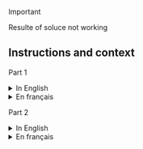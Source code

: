 > [!IMPORTANT]  
> Resulte of soluce not working

## Instructions and context

Part 1

<details >
  <summary>In English</summary>

```
--- Day 2: Cube Conundrum ---
You're launched high into the atmosphere! The apex of your trajectory just barely reaches the surface of a large island floating in the sky. You gently land in a fluffy pile of leaves. It's quite cold, but you don't see much snow. An Elf runs over to greet you.

The Elf explains that you've arrived at Snow Island and apologizes for the lack of snow. He'll be happy to explain the situation, but it's a bit of a walk, so you have some time. They don't get many visitors up here; would you like to play a game in the meantime?

As you walk, the Elf shows you a small bag and some cubes which are either red, green, or blue. Each time you play this game, he will hide a secret number of cubes of each color in the bag, and your goal is to figure out information about the number of cubes.

To get information, once a bag has been loaded with cubes, the Elf will reach into the bag, grab a handful of random cubes, show them to you, and then put them back in the bag. He'll do this a few times per game.

You play several games and record the information from each game (your puzzle input). Each game is listed with its ID number (like the 11 in Game 11: ...) followed by a semicolon-separated list of subsets of cubes that were revealed from the bag (like 3 red, 5 green, 4 blue).

For example, the record of a few games might look like this:

Game 1: 3 blue, 4 red; 1 red, 2 green, 6 blue; 2 green
Game 2: 1 blue, 2 green; 3 green, 4 blue, 1 red; 1 green, 1 blue
Game 3: 8 green, 6 blue, 20 red; 5 blue, 4 red, 13 green; 5 green, 1 red
Game 4: 1 green, 3 red, 6 blue; 3 green, 6 red; 3 green, 15 blue, 14 red
Game 5: 6 red, 1 blue, 3 green; 2 blue, 1 red, 2 green
In game 1, three sets of cubes are revealed from the bag (and then put back again). The first set is 3 blue cubes and 4 red cubes; the second set is 1 red cube, 2 green cubes, and 6 blue cubes; the third set is only 2 green cubes.

The Elf would first like to know which games would have been possible if the bag contained only 12 red cubes, 13 green cubes, and 14 blue cubes?

In the example above, games 1, 2, and 5 would have been possible if the bag had been loaded with that configuration. However, game 3 would have been impossible because at one point the Elf showed you 20 red cubes at once; similarly, game 4 would also have been impossible because the Elf showed you 15 blue cubes at once. If you add up the IDs of the games that would have been possible, you get 8.

Determine which games would have been possible if the bag had been loaded with only 12 red cubes, 13 green cubes, and 14 blue cubes. What is the sum of the IDs of those games?

To begin, get your puzzle input.

Answer: 
 

You can also [Share] this puzzle.
```
</details >



<details>


  <summary>En français</summary>
  
```
Translated by chatgpt

--- Jour 2: Énigme du Cube ---
Vous êtes propulsé haut dans l'atmosphère ! Le sommet de votre trajectoire atteint à peine la surface d'une grande île flottant dans le ciel. Vous atterrissez doucement dans un tas moelleux de feuilles. Il fait assez froid, mais vous ne voyez pas beaucoup de neige. Un lutin court vers vous pour vous saluer.

Le lutin explique que vous êtes arrivé sur l'île de la neige et s'excuse pour le manque de neige. Il sera ravi de vous expliquer la situation, mais c'est un peu loin, donc vous avez un peu de temps. Ils n'ont pas beaucoup de visiteurs ici ; aimeriez-vous jouer à un jeu en attendant ?

En marchant, le lutin vous montre un petit sac et quelques cubes qui sont soit rouges, verts ou bleus. Chaque fois que vous jouez à ce jeu, il cachera un nombre secret de cubes de chaque couleur dans le sac, et votre objectif est de découvrir des informations sur le nombre de cubes.

Pour obtenir des informations, une fois qu'un sac a été chargé de cubes, le lutin plongera la main dans le sac, prendra une poignée de cubes au hasard, les montrera, puis les remettra dans le sac. Il fera cela quelques fois par jeu.

Vous jouez plusieurs jeux et enregistrez les informations de chaque jeu (votre entrée de puzzle). Chaque jeu est répertorié avec son numéro d'identification (comme le 11 dans Jeu 11 : ...) suivi d'une liste de sous-ensembles de cubes qui ont été révélés du sac (comme 3 rouges, 5 verts, 4 bleus).

Par exemple, l'enregistrement de quelques jeux pourrait ressembler à ceci :

Jeu 1 : 3 bleus, 4 rouges ; 1 rouge, 2 verts, 6 bleus ; 2 verts
Jeu 2 : 1 bleu, 2 verts ; 3 verts, 4 bleus, 1 rouge ; 1 vert, 1 bleu
Jeu 3 : 8 verts, 6 bleus, 20 rouges ; 5 bleus, 4 rouges, 13 verts ; 5 verts, 1 rouge
Jeu 4 : 1 vert, 3 rouges, 6 bleus ; 3 verts, 6 rouges ; 3 verts, 15 bleus, 14 rouges
Jeu 5 : 6 rouges, 1 bleu, 3 verts ; 2 bleus, 1 rouge, 2 verts
Dans le jeu 1, trois ensembles de cubes sont révélés du sac (et remis à l'intérieur). Le premier ensemble est composé de 3 cubes bleus et 4 cubes rouges ; le deuxième ensemble est composé de 1 cube rouge, 2 cubes verts et 6 cubes bleus ; le troisième ensemble est composé uniquement de 2 cubes verts.

Le lutin aimerait d'abord savoir quels jeux auraient été possibles si le sac ne contenait que 12 cubes rouges, 13 cubes verts et 14 cubes bleus ?

Dans l'exemple ci-dessus, les jeux 1, 2 et 5 auraient été possibles si le sac avait été chargé avec cette configuration. Cependant, le jeu 3 aurait été impossible parce qu'à un moment donné, le lutin vous a montré 20 cubes rouges à la fois ; de même, le jeu 4 aurait également été impossible parce que le lutin vous a montré 15 cubes bleus à la fois. Si vous additionnez les identifiants des jeux qui auraient été possibles, vous obtenez 8.

Déterminez quels jeux auraient été possibles si le sac avait été chargé avec seulement 12 cubes rouges, 13 cubes verts et 14 cubes bleus. Quelle est la somme des identifiants de ces jeux ?
```
</details>



Part 2
<details>
<summary>In English</summary>

La première moitié de ce casse-tête est terminée ! Elle vous donne une étoile d'or : *

--- Partie Deux ---
L'elfe dit qu'ils ont arrêté de produire de la neige parce qu'ils n'obtiennent pas d'eau ! Il n'est pas sûr de la raison pour laquelle l'eau s'est arrêtée ; cependant, il peut vous montrer comment vous rendre à la source d'eau pour le vérifier par vous-même. C'est juste là-bas !

Pendant que vous continuez votre marche, l'elfe pose une deuxième question : dans chaque jeu auquel vous avez joué, quel est le nombre minimum de cubes de chaque couleur qui auraient pu être dans le sac pour rendre le jeu possible ?

Considérez à nouveau les exemples de jeux précédents :

Jeu 1 : 3 bleus, 4 rouges ; 1 rouge, 2 verts, 6 bleus ; 2 verts
Jeu 2 : 1 bleu, 2 verts ; 3 verts, 4 bleus, 1 rouge ; 1 vert, 1 bleu
Jeu 3 : 8 verts, 6 bleus, 20 rouges ; 5 bleus, 4 rouges, 13 verts ; 5 verts, 1 rouge
Jeu 4 : 1 vert, 3 rouges, 6 bleus ; 3 verts, 6 rouges ; 3 verts, 15 bleus, 14 rouges
Jeu 5 : 6 rouges, 1 bleu, 3 verts ; 2 bleus, 1 rouge, 2 verts
Dans le jeu 1, le jeu aurait pu être joué avec au moins 4 rouges, 2 verts et 6 bleus. Si une couleur avait même un cube de moins, le jeu aurait été impossible.
Le jeu 2 aurait pu être joué avec un minimum de 1 rouge, 3 verts et 4 bleus.
Le jeu 3 a dû être joué avec au moins 20 rouges, 13 verts et 6 bleus.
Le jeu 4 nécessitait au moins 14 rouges, 3 verts et 15 bleus.
Le jeu 5 n'avait pas besoin de moins de 6 rouges, 3 verts et 2 bleus dans le sac.
La puissance d'un ensemble de cubes est égale au nombre de cubes rouges, verts et bleus multipliés ensemble. La puissance de l'ensemble minimal de cubes dans le jeu 1 est de 48. Dans les jeux 2 à 5, elle était de 12, 1560, 630 et 36 respectivement. En additionnant ces cinq puissances, on obtient la somme 2286.

Pour chaque jeu, trouvez l'ensemble minimal de cubes qui devaient être présents. Quelle est la somme de la puissance de ces ensembles ?

Réponse :

Bien qu'elle n'ait pas changé, vous pouvez toujours obtenir votre entrée de casse-tête.

Vous pouvez également [Partager] ce casse-tête.




La première moitié de ce casse-tête est terminée ! Elle vous donne une étoile d'or : *

--- Partie Deux ---
L'elfe dit qu'ils ont arrêté de produire de la neige parce qu'ils n'obtiennent pas d'eau ! Il n'est pas sûr de la raison pour laquelle l'eau s'est arrêtée ; cependant, il peut vous montrer comment vous rendre à la source d'eau pour le vérifier par vous-même. C'est juste là-bas !

Pendant que vous continuez votre marche, l'elfe pose une deuxième question : dans chaque jeu auquel vous avez joué, quel est le nombre minimum de cubes de chaque couleur qui auraient pu être dans le sac pour rendre le jeu possible ?

Considérez à nouveau les exemples de jeux précédents :

Jeu 1 : 3 bleus, 4 rouges ; 1 rouge, 2 verts, 6 bleus ; 2 verts
Jeu 2 : 1 bleu, 2 verts ; 3 verts, 4 bleus, 1 rouge ; 1 vert, 1 bleu
Jeu 3 : 8 verts, 6 bleus, 20 rouges ; 5 bleus, 4 rouges, 13 verts ; 5 verts, 1 rouge
Jeu 4 : 1 vert, 3 rouges, 6 bleus ; 3 verts, 6 rouges ; 3 verts, 15 bleus, 14 rouges
Jeu 5 : 6 rouges, 1 bleu, 3 verts ; 2 bleus, 1 rouge, 2 verts
Dans le jeu 1, le jeu aurait pu être joué avec au moins 4 rouges, 2 verts et 6 bleus. Si une couleur avait même un cube de moins, le jeu aurait été impossible.
Le jeu 2 aurait pu être joué avec un minimum de 1 rouge, 3 verts et 4 bleus.
Le jeu 3 a dû être joué avec au moins 20 rouges, 13 verts et 6 bleus.
Le jeu 4 nécessitait au moins 14 rouges, 3 verts et 15 bleus.
Le jeu 5 n'avait pas besoin de moins de 6 rouges, 3 verts et 2 bleus dans le sac.
La puissance d'un ensemble de cubes est égale au nombre de cubes rouges, verts et bleus multipliés ensemble. La puissance de l'ensemble minimal de cubes dans le jeu 1 est de 48. Dans les jeux 2 à 5, elle était de 12, 1560, 630 et 36 respectivement. En additionnant ces cinq puissances, on obtient la somme 2286.

Pour chaque jeu, trouvez l'ensemble minimal de cubes qui devaient être présents. Quelle est la somme de la puissance de ces ensembles ?

Réponse :

Bien qu'elle n'ait pas changé, vous pouvez toujours obtenir votre entrée de casse-tête.

Vous pouvez également [Partager] ce casse-tête.








</details>









<details>
<summary>En français</summary>

```
Translated by chatgpt

La première moitié de ce casse-tête est terminée ! Elle vous donne une étoile d'or : *

--- Partie Deux ---
L'elfe dit qu'ils ont arrêté de produire de la neige parce qu'ils n'obtiennent pas d'eau ! Il n'est pas sûr de la raison pour laquelle l'eau s'est arrêtée ; cependant, il peut vous montrer comment vous rendre à la source d'eau pour le vérifier par vous-même. C'est juste là-bas !

Pendant que vous continuez votre marche, l'elfe pose une deuxième question : dans chaque jeu auquel vous avez joué, quel est le nombre minimum de cubes de chaque couleur qui auraient pu être dans le sac pour rendre le jeu possible ?

Considérez à nouveau les exemples de jeux précédents :

Jeu 1 : 3 bleus, 4 rouges ; 1 rouge, 2 verts, 6 bleus ; 2 verts
Jeu 2 : 1 bleu, 2 verts ; 3 verts, 4 bleus, 1 rouge ; 1 vert, 1 bleu
Jeu 3 : 8 verts, 6 bleus, 20 rouges ; 5 bleus, 4 rouges, 13 verts ; 5 verts, 1 rouge
Jeu 4 : 1 vert, 3 rouges, 6 bleus ; 3 verts, 6 rouges ; 3 verts, 15 bleus, 14 rouges
Jeu 5 : 6 rouges, 1 bleu, 3 verts ; 2 bleus, 1 rouge, 2 verts
Dans le jeu 1, le jeu aurait pu être joué avec au moins 4 rouges, 2 verts et 6 bleus. Si une couleur avait même un cube de moins, le jeu aurait été impossible.
Le jeu 2 aurait pu être joué avec un minimum de 1 rouge, 3 verts et 4 bleus.
Le jeu 3 a dû être joué avec au moins 20 rouges, 13 verts et 6 bleus.
Le jeu 4 nécessitait au moins 14 rouges, 3 verts et 15 bleus.
Le jeu 5 n'avait pas besoin de moins de 6 rouges, 3 verts et 2 bleus dans le sac.
La puissance d'un ensemble de cubes est égale au nombre de cubes rouges, verts et bleus multipliés ensemble. La puissance de l'ensemble minimal de cubes dans le jeu 1 est de 48. Dans les jeux 2 à 5, elle était de 12, 1560, 630 et 36 respectivement. En additionnant ces cinq puissances, on obtient la somme 2286.

Pour chaque jeu, trouvez l'ensemble minimal de cubes qui devaient être présents. Quelle est la somme de la puissance de ces ensembles ?

Réponse :

Bien qu'elle n'ait pas changé, vous pouvez toujours obtenir votre entrée de casse-tête.

Vous pouvez également [Partager] ce casse-tête.







```

</details>
